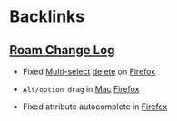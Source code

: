 
# Backlinks
## [Roam Change Log](<Roam Change Log.md>)
- Fixed [Multi-select](<Multi-select.md>) [delete](<delete.md>) on [Firefox](<Firefox.md>)

- `Alt/option drag` in [Mac](<Mac.md>) [Firefox](<Firefox.md>)

- Fixed attribute autocomplete in [Firefox](<Firefox.md>)

